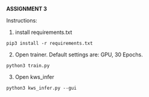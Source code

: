 **ASSIGNMENT 3**

Instructions:

1. install requirements.txt
```
pip3 install -r requirements.txt
```

2. Open trainer. Default settings are: GPU, 30 Epochs.
```
python3 train.py
``` 

3. Open kws_infer
```
python3 kws_infer.py --gui
```
